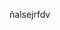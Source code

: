 <gs-toolbox toolbox-url="https://raw.githubusercontent.com/MumukiProject/mumuki-guia-gobstones-repeticion-condicional-kids/master/assets/toolbox.xml">
</gs-toolbox>

ñalsejrfdv